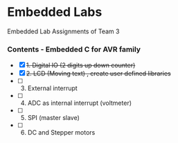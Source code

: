 # Embedded Labs
Embedded Lab Assignments of Team 3

### Contents - Embedded C for AVR family

- [x] ~~1. Digital IO (2 digits up down counter)~~
- [x] ~~2. LCD (Moving text) , create user defined libraries~~
- [ ] 3. External interrupt
- [ ] 4. ADC as internal interrupt (voltmeter)
- [ ] 5. SPI (master slave)
- [ ] 6. DC and Stepper motors
